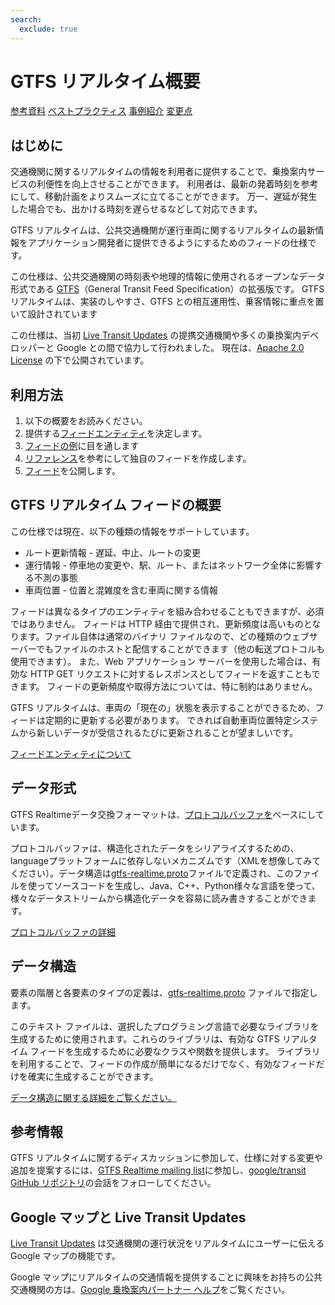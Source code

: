 ```yaml
---
search:
  exclude: true
---
```


# GTFS リアルタイム概要

<div class="landing-page">
   <a class="button" href="reference">参考資料</a>
   <a class="button" href="best-practices">ベストプラクティス</a>
   <a class="button" href="feed-examples">事例紹介</a>
   <a class="button" href="changes">変更点</a>
</div>

## はじめに

交通機関に関するリアルタイムの情報を利用者に提供することで、乗換案内サービスの利便性を向上させることができます。 利用者は、最新の発着時刻を参考にして、移動計画をよりスムーズに立てることができます。 万一、遅延が発生した場合でも、出かける時刻を遅らせるなどして対応できます。

GTFS リアルタイムは、公共交通機関が運行車両に関するリアルタイムの最新情報をアプリケーション開発者に提供できるようにするためのフィードの仕様です。

この仕様は、公共交通機関の時刻表や地理的情報に使用されるオープンなデータ形式である [GTFS](../schedule/reference)（General Transit Feed Specification）の拡張版です。 GTFS リアルタイムは、実装のしやすさ、GTFS との相互運用性、乗客情報に重点を置いて設計されています

この仕様は、当初 [Live Transit Updates](https://developers.google.com/transit/google-transit#LiveTransitUpdates) の提携交通機関や多くの乗換案内デベロッパーと Google との間で協力して行われました。 現在は、[Apache 2.0 License](https://www.apache.org/licenses/LICENSE-2.0.html) の下で公開されています。

## 利用方法

1. 以下の概要をお読みください。
2. 提供する[フィードエンティティ](feed-entities)を決定します。
3. [フィードの例](feed-examples)に目を通します
4. [リファレンス](reference)を参考にして独自のフィードを作成します。
5. [フィード](best-practices/#feed-publishing-general-practices)を公開します。

## GTFS リアルタイム フィードの概要

この仕様では現在、以下の種類の情報をサポートしています。

*   ルート更新情報 - 遅延、中止、ルートの変更
*   運行情報 - 停車地の変更や、駅、ルート、またはネットワーク全体に影響する不測の事態
*   車両位置 - 位置と混雑度を含む車両に関する情報

フィードは異なるタイプのエンティティを組み合わせることもできますが、必須ではありません。 フィードは HTTP 経由で提供され、更新頻度は高いものとなります。ファイル自体は通常のバイナリ ファイルなので、どの種類のウェブサーバーでもファイルのホストと配信することができます（他の転送プロトコルも使用できます）。 また、Web アプリケーション サーバーを使用した場合は、有効な HTTP GET リクエストに対するレスポンスとしてフィードを返すこともできます。 フィードの更新頻度や取得方法については、特に制約はありません。

GTFS リアルタイムは、車両の「現在の」状態を表示することができるため、フィードは定期的に更新する必要があります。 できれば自動車両位置特定システムから新しいデータが受信されるたびに更新されることが望ましいです。

[フィードエンティティについて](feed-entities)

## データ形式

GTFS Realtimeデータ交換フォーマットは、[プロトコルバッファを](https://developers.google.com/protocol-buffers/)ベースにしています。

プロトコルバッファは、構造化されたデータをシリアライズするための、languageプラットフォームに依存しないメカニズムです（XMLを想像してみてください）。データ構造は[gtfs-realtime.proto](proto)ファイルで定義され、このファイルを使ってソースコードを生成し、Java、C++、Python様々な言語を使って、様々なデータストリームから構造化データを容易に読み書きすることができます。

[プロトコルバッファの詳細](https://developers.google.com/protocol-buffers/)

## データ構造

要素の階層と各要素のタイプの定義は、[gtfs-realtime.proto](proto) ファイルで指定します。

このテキスト ファイルは、選択したプログラミング言語で必要なライブラリを生成するために使用されます。これらのライブラリは、有効な GTFS リアルタイム フィードを生成するために必要なクラスや関数を提供します。 ライブラリを利用することで、フィードの作成が簡単になるだけでなく、有効なフィードだけを確実に生成することができます。

[データ構造に関する詳細をご覧ください。](reference)

## 参考情報

GTFS リアルタイムに関するディスカッションに参加して、仕様に対する変更や追加を提案するには、[GTFS Realtime mailing list](https://groups.google.com/group/gtfs-realtime)に参加し、[google/transit GitHub リポジトリ](https://github.com/google/transit)の会話をフォローしてください。

## Google マップと Live Transit Updates

[Live Transit Updates](https://developers.google.com/transit/google-transit#LiveTransitUpdates) は交通機関の運行状況をリアルタイムにユーザーに伝える Google マップの機能です。

Google マップにリアルタイムの交通情報を提供することに興味をお持ちの公共交通機関の方は、[Google 乗換案内パートナー ヘルプ](https://developers.google.com/transit/google-transit#LiveTransitUpdates)をご覧ください。
